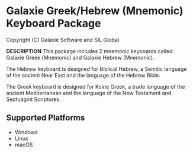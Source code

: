 Galaxie Greek/Hebrew (Mnemonic) Keyboard Package
==================================================

Copyright (C) Galaxie Software and SIL Global

__DESCRIPTION__
This package includes 2 mnemonic keyboards called: Galaxie Greek (Mnemonic) and 
Galaxie Hebrew (Mnemonic).

The Hebrew keyboard is designed for Biblical Hebrew, a Semitic language of the ancient 
Near East and the language of the Hebrew Bible.

The Greek keyboard is designed for Koine Greek, a trade language of the ancient Mediterranean 
and the language of the New Testament and Septuagint Scriptures.


Supported Platforms
-------------------
 * Windows
 * Linux
 * macOS



